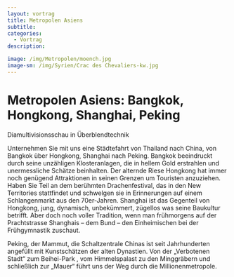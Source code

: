 ```yaml
---
layout: vortrag
title: Metropolen Asiens
subtitle: 
categories:
  - Vortrag
description:

image: /img/Metropolen/moench.jpg
image-sm: /img/Syrien/Crac des Chevaliers-kw.jpg
---
```


Metropolen Asiens: Bangkok, Hongkong, Shanghai, Peking
======================================================
Diamultivisionsschau in Überblendtechnik

Unternehmen Sie mit uns eine Städtefahrt von Thailand nach China, von Bangkok über Hongkong, Shanghai nach Peking.
Bangkok beeindruckt durch seine unzähligen Klosteranlagen, die in hellem Gold erstrahlen und unermessliche Schätze beinhalten.
Der alternde Riese Hongkong  hat immer noch genügend Attraktionen in seinen Grenzen um Touristen anzuziehen. Haben Sie Teil an dem berühmten Drachenfestival, das in den New Territories stattfindet und schwelgen sie in Erinnerungen auf einem Schlangenmarkt aus den 70er-Jahren.
Shanghai ist das Gegenteil von Hongkong, jung, dynamisch, unbekümmert, zügellos was seine Baukultur betrifft. Aber doch noch voller Tradition, wenn man frühmorgens auf der Prachtstrasse Shanghais – dem Bund – den Einheimischen bei der Frühgymnastik zuschaut.

Peking, der Mammut, die Schaltzentrale Chinas ist seit Jahrhunderten angefüllt mit Kunstschätzen der alten Dynastien. Von der „Verbotenen Stadt“ zum Beihei-Park , vom Himmelspalast zu den Minggräbern und schließlich zur „Mauer“ führt uns der Weg durch die Millionenmetropole. 
